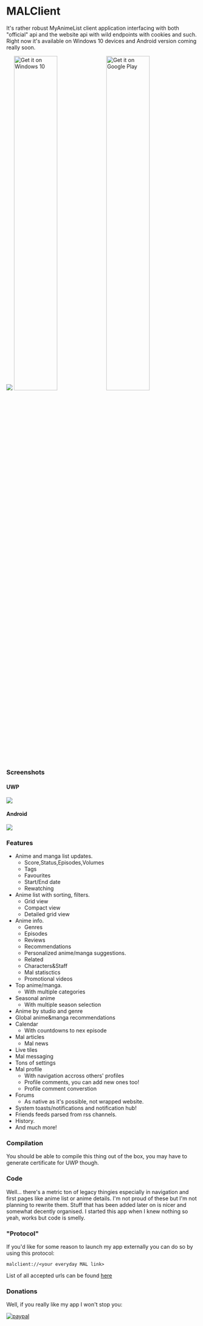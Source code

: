 # MALClient
It's rather robust MyAnimeList client application interfacing with both "official" api and the website api with wild endpoints with cookies and such. Right now it's available on Windows 10 devices and Android version coming really soon.

![](https://github.com/Drutol/MALClient/blob/master/MALClient.Dekstop/Assets/Square150x150Logo.scale-100.png)
<a href="https://www.microsoft.com/store/apps/9nblggh5f3bl?ocid=badge"><img src="https://assets.windowsphone.com/f2f77ec7-9ba9-4850-9ebe-77e366d08adc/English_Get_it_Win_10_InvariantCulture_Default.png" width="47.5%" alt="Get it on Windows 10" /></a>
<a href='https://play.google.com/store/apps/details?id=com.drutol.malclient&pcampaignid=MKT-Other-global-all-co-prtnr-py-PartBadge-Mar2515-1'><img alt='Get it on Google Play' width="47.5%" src='https://play.google.com/intl/en_us/badges/images/generic/en_badge_web_generic.png'/></a>
### Screenshots

#### UWP

![](http://i.imgur.com/HxFkygB.png)

#### Android

![](http://i.imgur.com/Iqull3i.png)

### Features
* Anime and manga list updates.
  * Score,Status,Episodes,Volumes
  * Tags
  * Favourites
  * Start/End date
  * Rewatching
* Anime list with sorting, filters.
  * Grid view
  * Compact view
  * Detailed grid view
* Anime info.
  * Genres
  * Episodes
  * Reviews
  * Recommendations
  * Personalized anime/manga suggestions.
  * Related
  * Characters&Staff
  * Mal statisctics
  * Promotional videos
* Top anime/manga.
  * With multiple categories
* Seasonal anime
  * With multiple season selection
* Anime by studio and genre
* Global anime&manga recommendations
* Calendar
  * With countdowns to nex episode
* Mal articles
  * Mal news
* Live tiles
* Mal messaging 
* Tons of settings
* Mal profile
  * With navigation accross others' profiles
  * Profile comments, you can add new ones too!
  * Profile comment converstion
* Forums
  * As native as it's possible, not wrapped website.
* System toasts/notifications and notification hub!
* Friends feeds parsed from rss channels.
* History.
* And much more!

### Compilation
You should be able to compile this thing out of the box, you may have to generate certificate for UWP though.
### Code
Well... there's a metric ton of legacy thingies especially in navigation and first pages like anime list or anime details. I'm not proud of these but I'm not planning to rewrite them. Stuff that has been added later on is nicer and somewhat decently organised. I started this app when I knew nothing so yeah, works but code is smelly.
### "Protocol"

If you'd like for some reason to launch my app externally you can do so by using this protocol:
```
malclient://<your everyday MAL link>
```
List of all accepted urls can be found [here](https://github.com/Drutol/MALClient/blob/714a73a3f4389a3212843fda243c1034c7347144/MALClient.XShared/Utils/MalLinkParser.cs)

### Donations

Well, if you really like my app I won't stop you:

[![paypal](https://www.paypalobjects.com/webstatic/mktg/merchant_portal/button/donate.en.png)](https://www.paypal.me/drutol)
